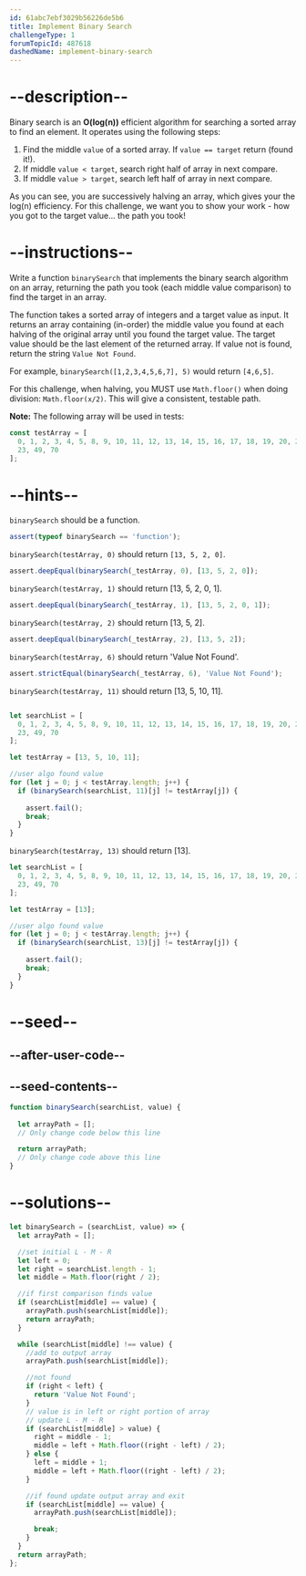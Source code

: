 ```yaml
---
id: 61abc7ebf3029b56226de5b6
title: Implement Binary Search
challengeType: 1
forumTopicId: 487618
dashedName: implement-binary-search
---
```


# --description--

Binary search is an **O(log(n))** efficient algorithm for searching a sorted array to find an element. It operates using the following steps:

1. Find the middle `value` of a sorted array. If `value == target` return (found it!).
1. If middle `value < target`, search right half of array in next compare.
1. If middle `value > target`, search left half of array in next compare.

As you can see, you are successively halving an array, which gives your the log(n) efficiency. For this challenge, we want you to show your work - how you got to the target value... the path you took!

# --instructions--

Write a function `binarySearch` that implements the binary search algorithm on an array, returning the path you took (each middle value comparison) to find the target in an array.

The function takes a sorted array of integers and a target value as input. It returns an array containing (in-order) the middle value you found at each halving of the original array until you found the target value. The target value should be the last element of the returned array. If value not is found, return the string `Value Not Found`.

For example, `binarySearch([1,2,3,4,5,6,7], 5)` would return `[4,6,5]`.

For this challenge, when halving, you MUST use `Math.floor()` when doing division: `Math.floor(x/2)`. This will give a consistent, testable path.

**Note:** The following array will be used in tests:

```js
const testArray = [
  0, 1, 2, 3, 4, 5, 8, 9, 10, 11, 12, 13, 14, 15, 16, 17, 18, 19, 20, 21, 22,
  23, 49, 70
];
```

# --hints--

`binarySearch` should be a function.

```js
assert(typeof binarySearch == 'function');
```

`binarySearch(testArray, 0)` should return `[13, 5, 2, 0]`.

```js
assert.deepEqual(binarySearch(_testArray, 0), [13, 5, 2, 0]);
```

`binarySearch(testArray, 1)` should return [13, 5, 2, 0, 1].

```js
assert.deepEqual(binarySearch(_testArray, 1), [13, 5, 2, 0, 1]);
```

`binarySearch(testArray, 2)` should return [13, 5, 2].

```js
assert.deepEqual(binarySearch(_testArray, 2), [13, 5, 2]);
```

`binarySearch(testArray, 6)` should return 'Value Not Found'.

```js
assert.strictEqual(binarySearch(_testArray, 6), 'Value Not Found');
```

`binarySearch(testArray, 11)` should return [13, 5, 10, 11].

```js

let searchList = [
  0, 1, 2, 3, 4, 5, 8, 9, 10, 11, 12, 13, 14, 15, 16, 17, 18, 19, 20, 21, 22,
  23, 49, 70
];

let testArray = [13, 5, 10, 11];

//user algo found value
for (let j = 0; j < testArray.length; j++) {
  if (binarySearch(searchList, 11)[j] != testArray[j]) {
    
    assert.fail();
    break;
  }
}

```

`binarySearch(testArray, 13)` should return [13].

```js
let searchList = [
  0, 1, 2, 3, 4, 5, 8, 9, 10, 11, 12, 13, 14, 15, 16, 17, 18, 19, 20, 21, 22,
  23, 49, 70
];

let testArray = [13];

//user algo found value
for (let j = 0; j < testArray.length; j++) {
  if (binarySearch(searchList, 13)[j] != testArray[j]) {
    
    assert.fail();
    break;
  }
}

```


# --seed--

## --after-user-code--

## --seed-contents--

```js
function binarySearch(searchList, value) {
  
  let arrayPath = [];
  // Only change code below this line

  return arrayPath;
  // Only change code above this line
}
```



# --solutions--

```js
let binarySearch = (searchList, value) => {
  let arrayPath = [];

  //set initial L - M - R
  let left = 0;
  let right = searchList.length - 1;
  let middle = Math.floor(right / 2);

  //if first comparison finds value
  if (searchList[middle] == value) {
    arrayPath.push(searchList[middle]);
    return arrayPath;
  }

  while (searchList[middle] !== value) {
    //add to output array
    arrayPath.push(searchList[middle]);

    //not found
    if (right < left) {
      return 'Value Not Found';
    }
    // value is in left or right portion of array
    // update L - M - R
    if (searchList[middle] > value) {
      right = middle - 1;
      middle = left + Math.floor((right - left) / 2);
    } else {
      left = middle + 1;
      middle = left + Math.floor((right - left) / 2);
    }

    //if found update output array and exit
    if (searchList[middle] == value) {
      arrayPath.push(searchList[middle]);

      break;
    }
  }
  return arrayPath;
};
```
